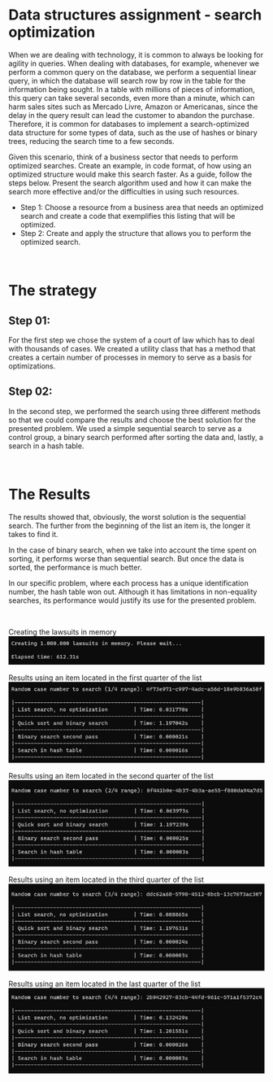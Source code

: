 # Data structures assignment - search optimization

When we are dealing with technology, it is common to always be looking for agility in queries. When dealing with databases, for example, whenever we perform a common query on the database, we perform a sequential linear query, in which the database will search row by row in the table for the information being sought. In a table with millions of pieces of information, this query can take several seconds, even more than a minute, which can harm sales sites such as Mercado Livre, Amazon or Americanas, since the delay in the query result can lead the customer to abandon the purchase. Therefore, it is common for databases to implement a search-optimized data structure for some types of data, such as the use of hashes or binary trees, reducing the search time to a few seconds.

Given this scenario, think of a business sector that needs to perform optimized searches. Create an example, in code format, of how using an optimized structure would make this search faster. As a guide, follow the steps below. Present the search algorithm used and how it can make the search more effective and/or the difficulties in using such resources.

- Step 1: Choose a resource from a business area that needs an optimized search and create a code that exemplifies this listing that will be optimized.
- Step 2: Create and apply the structure that allows you to perform the optimized search.

<br/>

# The strategy

## Step 01:

For the first step we chose the system of a court of law which has to deal with thousands of cases. We created a utility class that has a method that creates a certain number of processes in memory to serve as a basis for optimizations.

## Step 02:

In the second step, we performed the search using three different methods so that we could compare the results and choose the best solution for the presented problem. We used a simple sequential search to serve as a control group, a binary search performed after sorting the data and, lastly, a search in a hash table.

<br/>

# The Results

The results showed that, obviously, the worst solution is the sequential search. The further from the beginning of the list an item is, the longer it takes to find it.

In the case of binary search, when we take into account the time spent on sorting, it performs worse than sequential search. But once the data is sorted, the performance is much better.

In our specific problem, where each process has a unique identification number, the hash table won out. Although it has limitations in non-equality searches, its performance would justify its use for the presented problem.

<br/>

Creating the lawsuits in memory  
![Creating lawsuits](src/assets/img_01.png "Creating lawsuits")

Results using an item located in the first quarter of the list
![Results using an item located in the first quarter of the list](src/assets/img_02.png "Results using an item located in the first quarter of the list")

Results using an item located in the second quarter of the list
![Results using an item located in the second quarter of the list](src/assets/img_03.png "Results using an item located in the second quarter of the list")

Results using an item located in the third quarter of the list
![Results using an item located in the third quarter of the list](src/assets/img_04.png "Results using an item located in the third quarter of the list")

Results using an item located in the last quarter of the list
![Results using an item located in the last quarter of the list](src/assets/img_05.png "Results using an item located in the last quarter of the list")

